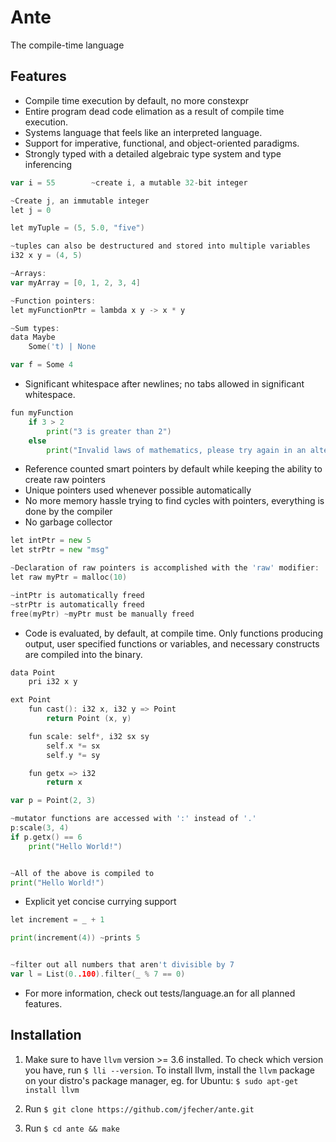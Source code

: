 ﻿# Ante
The compile-time language

## Features
* Compile time execution by default, no more constexpr
* Entire program dead code elimation as a result of compile time execution.
* Systems language that feels like an interpreted language.
* Support for imperative, functional, and object-oriented paradigms.
* Strongly typed with a detailed algebraic type system and type inferencing
```go
var i = 55        ~create i, a mutable 32-bit integer

~Create j, an immutable integer
let j = 0

let myTuple = (5, 5.0, "five")

~tuples can also be destructured and stored into multiple variables
i32 x y = (4, 5)

~Arrays:
var myArray = [0, 1, 2, 3, 4]

~Function pointers:
let myFunctionPtr = lambda x y -> x * y

~Sum types:
data Maybe
    Some('t) | None

var f = Some 4
```
* Significant whitespace after newlines; no tabs allowed in significant whitespace.
```go
fun myFunction
    if 3 > 2
        print("3 is greater than 2")
    else
        print("Invalid laws of mathematics, please try again in an alternate universe")
```
* Reference counted smart pointers by default while keeping the ability to create raw pointers
* Unique pointers used whenever possible automatically
* No more memory hassle trying to find cycles with pointers, everything is done by the compiler
* No garbage collector
```go
let intPtr = new 5
let strPtr = new "msg"

~Declaration of raw pointers is accomplished with the 'raw' modifier:
let raw myPtr = malloc(10)

~intPtr is automatically freed
~strPtr is automatically freed
free(myPtr) ~myPtr must be manually freed
```
* Code is evaluated, by default, at compile time.  Only functions producing output,
user specified functions or variables, and necessary constructs are compiled into the binary.
```go
data Point
    pri i32 x y

ext Point
    fun cast(): i32 x, i32 y => Point
        return Point (x, y)

    fun scale: self*, i32 sx sy
        self.x *= sx
        self.y *= sy

    fun getx => i32
        return x

var p = Point(2, 3)

~mutator functions are accessed with ':' instead of '.'
p:scale(3, 4)
if p.getx() == 6
    print("Hello World!")


~All of the above is compiled to
print("Hello World!")
```
* Explicit yet concise currying support
```go
let increment = _ + 1

print(increment(4)) ~prints 5


~filter out all numbers that aren't divisible by 7
var l = List(0..100).filter(_ % 7 == 0)

```

* For more information, check out tests/language.an for all planned features.


## Installation
1. Make sure to have `llvm` version >= 3.6 installed.  To check which version you have, run `$ lli --version`.  To install llvm, install the `llvm` package on your distro's package manager, eg. for Ubuntu: `$ sudo apt-get install llvm`

2. Run `$ git clone https://github.com/jfecher/ante.git`

3. Run `$ cd ante && make`
